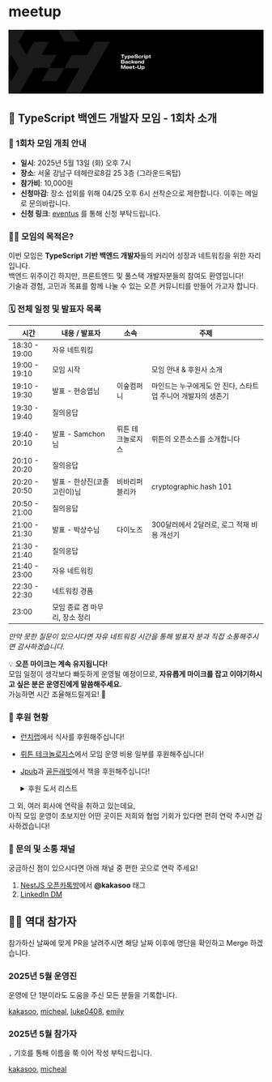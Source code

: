 # meetup

![logo](./public/logo/banner.png)

## 🧪 TypeScript 백엔드 개발자 모임 - 1회차 소개

### 🎉 1회차 모임 개최 안내

- **일시**: 2025년 5월 13일 (화) 오후 7시
- **장소**: 서울 강남구 테헤란로8길 25 3층 (그라운드옥탑)
- **참가비**: 10,000원
- **신청마감**: 장소 섭외를 위해 04/25 오후 6시 선착순으로 제한합니다. 이후는 메일로 문의바랍니다.
- **신청 링크**: [eventus](https://event-us.kr/tsbackendmeetup/event/102317) 를 통해 신청 부탁드립니다.

### 🧑‍💻 모임의 목적은?

이번 모임은 **TypeScript 기반 백엔드 개발자**들의 커리어 성장과 네트워킹을 위한 자리입니다.  
백엔드 위주이긴 하지만, 프론트엔드 및 풀스택 개발자분들의 참여도 환영입니다!  
기술과 경험, 고민과 목표를 함께 나눌 수 있는 오픈 커뮤니티를 만들어 가고자 합니다.

### 🗓️ 전체 일정 및 발표자 목록

| 시간          | 내용 / 발표자                  | 소속              | 주제                                                         |
| ------------- | ------------------------------ | ----------------- | ------------------------------------------------------------ |
| 18:30 - 19:00 | 자유 네트워킹                  |                   |                                                              |
| 19:00 - 19:10 | 모임 시작                      |                   | 모임 안내 & 후원사 소개                                      |
| 19:10 - 19:30 | 발표 - 현승엽님                | 이숲컴퍼니        | 마인드는 누구에게도 안 진다, 스타트업 주니어 개발자의 생존기 |
| 19:30 - 19:40 | 질의응답                       |                   |                                                              |
| 19:40 - 20:10 | 발표 - Samchon님               | 뤼튼 테크놀로지스 | 뤼튼의 오픈소스를 소개합니다                                 |
| 20:10 - 20:20 | 질의응답                       |                   |                                                              |
| 20:20 - 20:50 | 발표 - 한상진(코졸고린이)님    | 비바리퍼블리카    | cryptographic hash 101                                       |
| 20:50 - 21:00 | 질의응답                       |                   |                                                              |
| 21:00 - 21:30 | 발표 - 박상수님                | 다이노즈          | 300달러에서 2달러로, 로그 적재 비용 개선기                   |
| 21:30 - 21:40 | 질의응답                       |                   |                                                              |
| 21:40 - 23:00 | 자유 네트워킹                  |                   |                                                              |
| 22:30 - 22:30 | 네트워킹 경품                  |                   |                                                              |
| 23:00         | 모임 종료 겸 마무리, 장소 정리 |                   |                                                              |

_만약 못한 질문이 있으시다면 자유 네트워킹 시간을 통해 발표자 분과 직접 소통해주시면 감사하겠습니다._

💡 **오픈 마이크는 계속 유지됩니다!**  
모임 일정이 생각보다 빠듯하게 운영될 예정이므로, **자유롭게 마이크를 잡고 이야기하시고 싶은 분은 운영진에게 말씀해주세요.**  
가능하면 시간 조율해드릴게요! 🙌

### 💖 후원 현황

- [런치랩](https://www.lunchlab.me/)에서 식사를 후원해주십니다!
- [뤼튼 테크놀로지스](https://wrtn.io/)에서 모임 운영 비용 일부를 후원해주십니다!
- [Jpub](http://jpub.tistory.com/)과 [골든래빗](https://goldenrabbit.co.kr/)에서 책을 후원해주십니다!

    <details>
    <summary>후원 도서 리스트</summary>

  | 후원사   | 도서명                                                                                                                       |
  | -------- | ---------------------------------------------------------------------------------------------------------------------------- |
  | Jpub     | [헬로 Bun](https://jpub.tistory.com/468783)                                                                                  |
  | Jpub     | [NestJS로 배우는 백엔드 프로그래밍](https://jpub.tistory.com/1352)                                                           |
  | Jpub     | [대규모 리액트 웹 앱 개발](https://jpub.tistory.com/468819)                                                                  |
  | 골든래빗 | [개발자 원칙](https://goldenrabbit.co.kr/product/%ea%b0%9c%eb%b0%9c%ec%9e%90-%ec%9b%90%ec%b9%99%ed%99%95%ec%9e%a5%ed%8c%90/) |
  | 골든래빗 | [요즘 우아한 개발](https://goldenrabbit.co.kr/product/%ec%9a%94%ec%a6%98-%ec%9a%b0%ec%95%84%ed%95%9c-%ea%b0%9c%eb%b0%9c/)    |

    </details>

그 외, 여러 회사에 연락을 취하고 있는데요,  
아직 모임 운영이 초보지만 어떤 곳이든 저희와 협업 기회가 있다면 편히 연락 주시면 감사하겠습니다!

### 💬 문의 및 소통 채널

궁금하신 점이 있으시다면 아래 채널 중 편한 곳으로 연락 주세요!

1. [NestJS 오픈카톡방](https://open.kakao.com/o/ggLiN79c)에서 **@kakasoo** 태그
2. [LinkedIn DM](http://www.linkedin.com/in/kakasoo)

## 🧑‍💻 역대 참가자

참가하신 날짜에 맞게 PR을 날려주시면 해당 날짜 이후에 명단을 확인하고 Merge 하겠습니다.

### 2025년 5월 운영진

운영에 단 1분이라도 도움을 주신 모든 분들을 기록합니다.

[kakasoo](https://github.com/kakasoo), [micheal](https://github.com/8471919), [luke0408](https://github.com/luke0408), [emily](https://github.com/emily-uiux)

### 2025년 5월 참가자

`,` 기호를 통해 이름을 쭉 이어 작성 부탁드립니다.

[kakasoo](https://github.com/kakasoo), [micheal](https://github.com/8471919)

